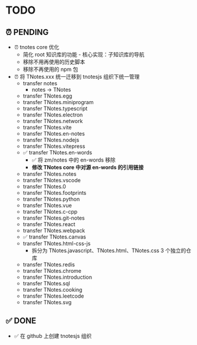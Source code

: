 # TODO

## ⏰ PENDING

- ⏰ tnotes core 优化
  - 简化 root 知识库的功能 - 核心实现：子知识库的导航
  - 移除不用再使用的历史脚本
  - 移除不再使用的 npm 包
- ⏰ 将 TNotes.xxx 统一迁移到 tnotesjs 组织下统一管理
  - transfer notes
    - notes -> TNotes
  - transfer TNotes.egg
  - transfer TNotes.miniprogram
  - transfer TNotes.typescript
  - transfer TNotes.electron
  - transfer TNotes.network
  - transfer TNotes.vite
  - transfer TNotes.en-notes
  - transfer TNotes.nodejs
  - transfer TNotes.vitepress
  - ✅ transfer TNotes.en-words
    - ✅ 将 zm/notes 中的 en-words 移除
    - **修改 TNotes core 中对源 en-words 的引用链接**
  - transfer TNotes.notes
  - transfer TNotes.vscode
  - transfer TNotes.0
  - transfer TNotes.footprints
  - transfer TNotes.python
  - transfer TNotes.vue
  - transfer TNotes.c-cpp
  - transfer TNotes.git-notes
  - transfer TNotes.react
  - transfer TNotes.webpack
  - ✅ transfer TNotes.canvas
  - transfer TNotes.html-css-js
    - 拆分为 TNotes.javascript、TNotes.html、TNotes.css 3 个独立的仓库
  - transfer TNotes.redis
  - transfer TNotes.chrome
  - transfer TNotes.introduction
  - transfer TNotes.sql
  - transfer TNotes.cooking
  - transfer TNotes.leetcode
  - transfer TNotes.svg

## ✅ DONE

- ✅ 在 github 上创建 tnotesjs 组织
